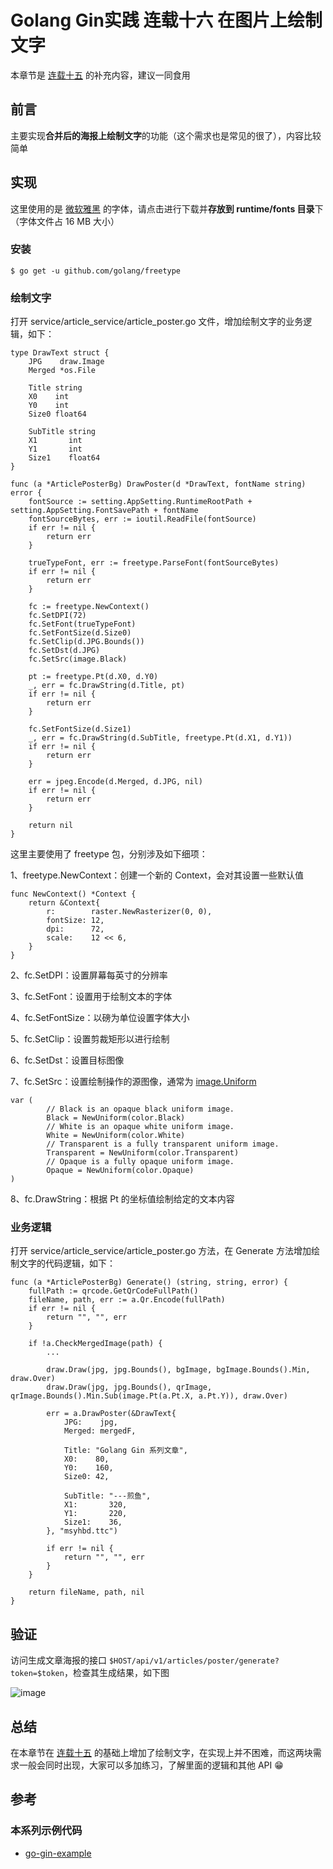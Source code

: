 # Golang Gin实践 连载十六 在图片上绘制文字


本章节是 [连载十五](https://github.com/EDDYCJY/blog/blob/master/golang/gin/2018-07-04-Gin%E5%AE%9E%E8%B7%B5-%E8%BF%9E%E8%BD%BD%E5%8D%81%E4%BA%94-%E7%94%9F%E6%88%90%E4%BA%8C%E7%BB%B4%E7%A0%81-%E5%90%88%E5%B9%B6%E6%B5%B7%E6%8A%A5.md) 的补充内容，建议一同食用

## 前言 
主要实现**合并后的海报上绘制文字**的功能（这个需求也是常见的很了），内容比较简单

## 实现

这里使用的是 [微软雅黑](https://github.com/EDDYCJY/go-gin-example/blob/master/runtime/fonts/msyhbd.ttc) 的字体，请点击进行下载并**存放到 runtime/fonts 目录**下（字体文件占 16 MB 大小）

### 安装

```
$ go get -u github.com/golang/freetype
```

### 绘制文字

打开 service/article_service/article_poster.go 文件，增加绘制文字的业务逻辑，如下：

```
type DrawText struct {
	JPG    draw.Image
	Merged *os.File

	Title string
	X0    int
	Y0    int
	Size0 float64

	SubTitle string
	X1       int
	Y1       int
	Size1    float64
}

func (a *ArticlePosterBg) DrawPoster(d *DrawText, fontName string) error {
	fontSource := setting.AppSetting.RuntimeRootPath + setting.AppSetting.FontSavePath + fontName
	fontSourceBytes, err := ioutil.ReadFile(fontSource)
	if err != nil {
		return err
	}

	trueTypeFont, err := freetype.ParseFont(fontSourceBytes)
	if err != nil {
		return err
	}

	fc := freetype.NewContext()
	fc.SetDPI(72)
	fc.SetFont(trueTypeFont)
	fc.SetFontSize(d.Size0)
	fc.SetClip(d.JPG.Bounds())
	fc.SetDst(d.JPG)
	fc.SetSrc(image.Black)

	pt := freetype.Pt(d.X0, d.Y0)
	_, err = fc.DrawString(d.Title, pt)
	if err != nil {
		return err
	}

	fc.SetFontSize(d.Size1)
	_, err = fc.DrawString(d.SubTitle, freetype.Pt(d.X1, d.Y1))
	if err != nil {
		return err
	}

	err = jpeg.Encode(d.Merged, d.JPG, nil)
	if err != nil {
		return err
	}

	return nil
}
```

这里主要使用了 freetype 包，分别涉及如下细项：

1、freetype.NewContext：创建一个新的 Context，会对其设置一些默认值

```
func NewContext() *Context {
	return &Context{
		r:        raster.NewRasterizer(0, 0),
		fontSize: 12,
		dpi:      72,
		scale:    12 << 6,
	}
}
```

2、fc.SetDPI：设置屏幕每英寸的分辨率

3、fc.SetFont：设置用于绘制文本的字体

4、fc.SetFontSize：以磅为单位设置字体大小

5、fc.SetClip：设置剪裁矩形以进行绘制

6、fc.SetDst：设置目标图像

7、fc.SetSrc：设置绘制操作的源图像，通常为 [image.Uniform](https://golang.org/pkg/image/#Uniform)

```
var (
        // Black is an opaque black uniform image.
        Black = NewUniform(color.Black)
        // White is an opaque white uniform image.
        White = NewUniform(color.White)
        // Transparent is a fully transparent uniform image.
        Transparent = NewUniform(color.Transparent)
        // Opaque is a fully opaque uniform image.
        Opaque = NewUniform(color.Opaque)
)
```

8、fc.DrawString：根据 Pt 的坐标值绘制给定的文本内容

### 业务逻辑

打开 service/article_service/article_poster.go 方法，在 Generate 方法增加绘制文字的代码逻辑，如下：

```
func (a *ArticlePosterBg) Generate() (string, string, error) {
	fullPath := qrcode.GetQrCodeFullPath()
	fileName, path, err := a.Qr.Encode(fullPath)
	if err != nil {
		return "", "", err
	}

	if !a.CheckMergedImage(path) {
		...

		draw.Draw(jpg, jpg.Bounds(), bgImage, bgImage.Bounds().Min, draw.Over)
		draw.Draw(jpg, jpg.Bounds(), qrImage, qrImage.Bounds().Min.Sub(image.Pt(a.Pt.X, a.Pt.Y)), draw.Over)

		err = a.DrawPoster(&DrawText{
			JPG:    jpg,
			Merged: mergedF,

			Title: "Golang Gin 系列文章",
			X0:    80,
			Y0:    160,
			Size0: 42,

			SubTitle: "---煎鱼",
			X1:       320,
			Y1:       220,
			Size1:    36,
		}, "msyhbd.ttc")

		if err != nil {
			return "", "", err
		}
	}

	return fileName, path, nil
}
```

## 验证

访问生成文章海报的接口 `$HOST/api/v1/articles/poster/generate?token=$token`，检查其生成结果，如下图

![image](https://i.imgur.com/qaaG0LE.jpg)

## 总结

在本章节在 [连载十五](https://github.com/EDDYCJY/blog/blob/master/golang/gin/2018-07-04-Gin%E5%AE%9E%E8%B7%B5-%E8%BF%9E%E8%BD%BD%E5%8D%81%E4%BA%94-%E7%94%9F%E6%88%90%E4%BA%8C%E7%BB%B4%E7%A0%81-%E5%90%88%E5%B9%B6%E6%B5%B7%E6%8A%A5.md) 的基础上增加了绘制文字，在实现上并不困难，而这两块需求一般会同时出现，大家可以多加练习，了解里面的逻辑和其他 API 😁

## 参考
### 本系列示例代码
- [go-gin-example](https://github.com/EDDYCJY/go-gin-example)
